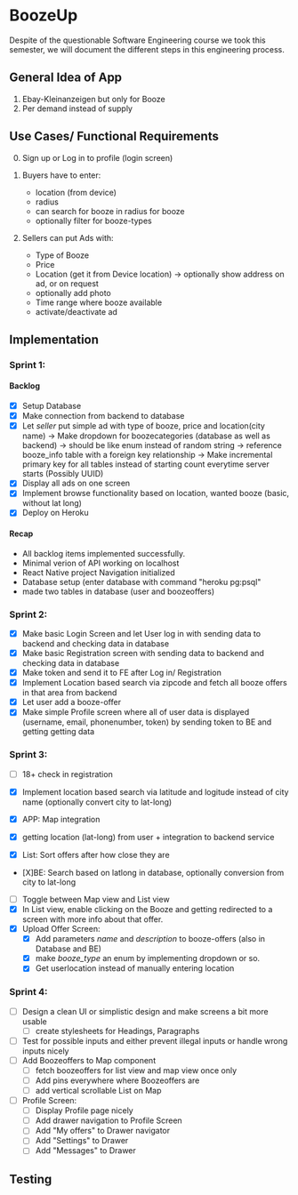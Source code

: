 # BoozeUp

Despite of the questionable Software Engineering course we took this semester, we will document the different steps in this engineering process.

## General Idea of App

1. Ebay-Kleinanzeigen but only for Booze
2. Per demand instead of supply

## Use Cases/ Functional Requirements

0. Sign up or Log in to profile (login screen)
1. Buyers have to enter:

   - location (from device)
   - radius
   - can search for booze in radius for booze
   - optionally filter for booze-types
2. Sellers can put Ads with:

   - Type of Booze
   - Price
   - Location (get it from Device location)
     -> optionally show address on ad, or on request
   - optionally add photo
   - Time range where booze available
   - activate/deactivate ad

## Implementation

### Sprint 1:

#### Backlog

- [X] Setup Database
- [X] Make connection from backend to database
- [X] Let *seller* put simple ad with type of booze, price and location(city name)
  -> Make dropdown for boozecategories (database as well as backend) -> should be like enum instead of random string
  -> reference booze_info table with a foreign key relationship
  -> Make incremental primary key for all tables instead of starting count everytime server starts (Possibly UUID)
- [X] Display all ads on one screen
- [X] Implement browse functionality based on location, wanted booze (basic, without lat long)
- [X] Deploy on Heroku

#### Recap

- All backlog items implemented successfully.
- Minimal verion of API working on localhost
- React Native project Navigation initialized
- Database setup (enter database with command "heroku pg:psql"
- made two tables in database (user and boozeoffers)

### Sprint 2:

- [X] Make basic Login Screen and let User log in with sending data to backend and checking data in database
- [X] Make basic Registration screen with sending data to backend and checking data in database
- [X] Make token and send it to FE after Log in/ Registration
- [X] Implement Location based search via zipcode and fetch all booze offers in that area from backend
- [X] Let user add a booze-offer
- [X] Make simple Profile screen where all of user data is displayed (username, email, phonenumber, token) by sending token to BE and getting getting data

### Sprint 3:

- [ ] 18+ check in registration
- [X] Implement location based search via latitude and logitude instead of city name (optionally convert city to lat-long)

- [X] APP: Map integration 
- [X] getting location (lat-long) from user + integration to backend service
- [X] List: Sort offers after how close they are 
- [X]BE: Search based on latlong in database, optionally conversion from city to lat-long

- [ ] Toggle between Map view and List view
- [X] In List view, enable clicking on the Booze and getting redirected to a screen with more info about that offer.
- [X] Upload Offer Screen:
  - [X] Add parameters *name* and *description* to booze-offers (also in Database and BE)
  - [X] make *booze_type* an enum by implementing dropdown or so.
  - [X] Get userlocation instead of manually entering location

### Sprint 4:

- [ ] Design a clean UI or simplistic design and make screens a bit more usable
  - [ ] create stylesheets for Headings, Paragraphs
- [ ] Test for possible inputs and either prevent illegal inputs or handle wrong inputs nicely
- [ ] Add Boozeoffers to Map component
  - [ ] fetch boozeoffers for list view and map view once only
  - [ ] Add pins everywhere where Boozeoffers are
  - [ ] add vertical scrollable List on Map
- [ ] Profile Screen:
  - [ ] Display Profile page nicely
  - [ ] Add drawer navigation to Profile Screen
  - [ ] Add "My offers" to Drawer navigator
  - [ ] Add "Settings" to Drawer
  - [ ] Add "Messages" to Drawer

## Testing
